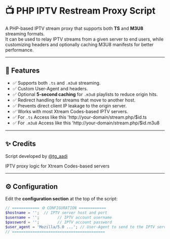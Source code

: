 # 📺 PHP IPTV Restream Proxy Script

A PHP-based IPTV stream proxy that supports both **TS** and **M3U8** streaming formats.  
It can be used to relay IPTV streams from a given server to end users, while customizing headers and optionally caching M3U8 manifests for better performance.

---

## 🚀 Features

- ✅ Supports both `.ts` and `.m3u8` streaming.
- ✅ Custom User-Agent and headers.
- ✅ Optional **5-second caching** for `.m3u8` playlists to reduce origin hits.
- ✅ Redirect handling for streams that move to another host.
- ✅ Prevents direct client IP leakage to the origin server.
- ✅ Works with most Xtream Codes-based IPTV servers.
- ✅ For `.ts` Access like this 'http://your-domain/stream.php/$id.ts
- ✅ For `.m3u8` Access like this 'http://your-domain/stream.php/$id.m3u8
 
---

## ✨ Credits

Script developed by [@tg_aadi](https://t.me/tg_aadi)

IPTV proxy logic for Xtream Codes-based servers

---

## ⚙ Configuration

Edit the **configuration section** at the top of the script:

```php
// ============ ⚙ CONFIGURATION ============
$hostname = '';  // IPTV server host and port
$username = '';        // IPTV account username
$password = '';        // IPTV account password
$user_agent = 'Mozilla/5.0 ...'; // User-Agent to send to the IPTV server
// =========================================
